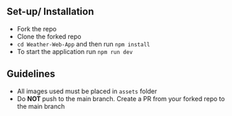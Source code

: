 ## Set-up/ Installation
- Fork the repo
- Clone the forked repo 
- `cd Weather-Web-App` and then run `npm install`
- To start the application run `npm run dev`

## Guidelines
- All images used must be placed in `assets` folder
- Do <b> NOT </b> push to the main branch. Create a PR from your forked repo to the main branch

